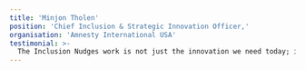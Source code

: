 ```yaml
---
title: 'Minjon Tholen'
position: 'Chief Inclusion & Strategic Innovation Officer,'
organisation: 'Amnesty International USA'
testimonial: >-
  The Inclusion Nudges work is not just the innovation we need today; it’s a blueprint for a future in which we are designing organisations and communities to be more inclusive from the get-go rather than as an overlay or afterthought.
---
```


